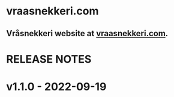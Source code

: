 # vraasnekkeri.com
## Vråsnekkeri website at [vraasnekkeri.com](https://www.vraasnekkeri.com).

# RELEASE NOTES
# v1.1.0 - 2022-09-19